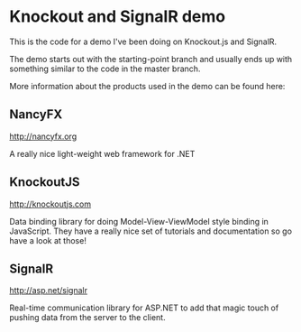 Knockout and SignalR demo
=========================

This is the code for a demo I've been doing on Knockout.js and SignalR. 

The demo starts out with the starting-point branch and usually ends up with something similar to the code in the master branch.

More information about the products used in the demo can be found here:

NancyFX
-------
http://nancyfx.org

A really nice light-weight web framework for .NET

KnockoutJS
----------
http://knockoutjs.com

Data binding library for doing Model-View-ViewModel style binding in JavaScript. They have a really nice set of tutorials and documentation so go have a look at those!

SignalR
--------
http://asp.net/signalr

Real-time communication library for ASP.NET to add that magic touch of pushing data from the server to the client.


